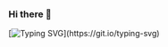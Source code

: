 ### Hi there 👋

[![Typing SVG](https://readme-typing-svg.demolab.com?font=Fira+Code&pause=1000&width=435&lines=Nice+to+meet+you!)](https://git.io/typing-svg)

<!--
**chansanya/chansanya** is a ✨ _special_ ✨ repository because its `README.md` (this file) appears on your GitHub profile.

Here are some ideas to get you started:

- 🔭 I’m currently working on ...
- 🌱 I’m currently learning ...
- 👯 I’m looking to collaborate on ...
- 🤔 I’m looking for help with ...
- 💬 Ask me about ...
- 📫 How to reach me: ...
- 😄 Pronouns: ...
- ⚡ Fun fact: ...
-->
